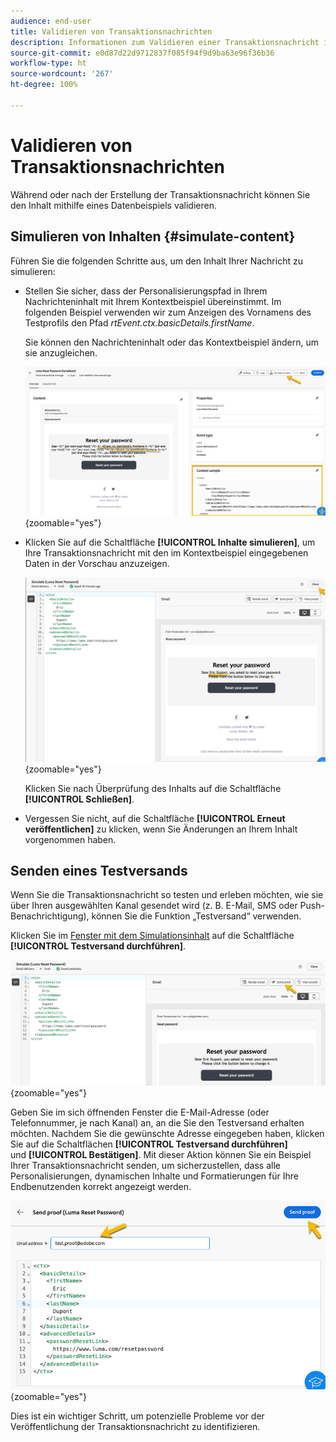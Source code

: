 ```yaml
---
audience: end-user
title: Validieren von Transaktionsnachrichten
description: Informationen zum Validieren einer Transaktionsnachricht in der Campaign Web-Benutzeroberfläche
source-git-commit: e0d87d22d9712837f085f94f9d9ba63e96f36b36
workflow-type: ht
source-wordcount: '267'
ht-degree: 100%

---
```


# Validieren von Transaktionsnachrichten

Während oder nach der Erstellung der Transaktionsnachricht können Sie den Inhalt mithilfe eines Datenbeispiels validieren.

## Simulieren von Inhalten {#simulate-content}

Führen Sie die folgenden Schritte aus, um den Inhalt Ihrer Nachricht zu simulieren:

* Stellen Sie sicher, dass der Personalisierungspfad in Ihrem Nachrichteninhalt mit Ihrem Kontextbeispiel übereinstimmt. Im folgenden Beispiel verwenden wir zum Anzeigen des Vornamens des Testprofils den Pfad *rtEvent.ctx.basicDetails.firstName*.

  Sie können den Nachrichteninhalt oder das Kontextbeispiel ändern, um sie anzugleichen.

  ![](assets/validate-verification.png){zoomable="yes"}

* Klicken Sie auf die Schaltfläche **[!UICONTROL Inhalte simulieren]**, um Ihre Transaktionsnachricht mit den im Kontextbeispiel eingegebenen Daten in der Vorschau anzuzeigen.

  ![](assets/validate-simulate.png){zoomable="yes"}

  Klicken Sie nach Überprüfung des Inhalts auf die Schaltfläche **[!UICONTROL Schließen]**.

* Vergessen Sie nicht, auf die Schaltfläche **[!UICONTROL Erneut veröffentlichen]** zu klicken, wenn Sie Änderungen an Ihrem Inhalt vorgenommen haben.

## Senden eines Testversands

Wenn Sie die Transaktionsnachricht so testen und erleben möchten, wie sie über Ihren ausgewählten Kanal gesendet wird (z. B. E-Mail, SMS oder Push-Benachrichtigung), können Sie die Funktion „Testversand“ verwenden.

Klicken Sie im [Fenster mit dem Simulationsinhalt](#simulate-content) auf die Schaltfläche **[!UICONTROL Testversand durchführen]**.

![](assets/transactional-proof.png){zoomable="yes"}

Geben Sie im sich öffnenden Fenster die E-Mail-Adresse (oder Telefonnummer, je nach Kanal) an, an die Sie den Testversand erhalten möchten. Nachdem Sie die gewünschte Adresse eingegeben haben, klicken Sie auf die Schaltflächen **[!UICONTROL Testversand durchführen]** und **[!UICONTROL Bestätigen]**. Mit dieser Aktion können Sie ein Beispiel Ihrer Transaktionsnachricht senden, um sicherzustellen, dass alle Personalisierungen, dynamischen Inhalte und Formatierungen für Ihre Endbenutzenden korrekt angezeigt werden.

![](assets/transactional-sendproof.png){zoomable="yes"}

Dies ist ein wichtiger Schritt, um potenzielle Probleme vor der Veröffentlichung der Transaktionsnachricht zu identifizieren.
